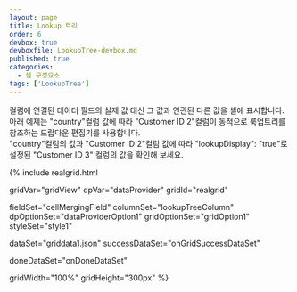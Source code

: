 ```yaml
---
layout: page
title: Lookup 트리
order: 6
devbox: true
devboxfile: LookupTree-devbox.md
published: true
categories:
  - 셀 구성요소
tags: ['LookupTree']
---
```


컬럼에 연결된 데이터 필드의 실제 값 대신 그 값과 연관된 다른 값을 셀에 표시합니다.  
아래 예제는 "country"컬럼 값에 따라 "Customer ID 2"컬럼이 동적으로 룩업트리를 참조하는 드랍다운 편집기를 사용합니다.  
"country"컬럼의 값과 "Customer ID 2"컬럼 값에 따라 "lookupDisplay": "true"로 설정된 "Customer ID 3" 컬럼의 값을 확인해 보세요.
 
<script>
var onGridSuccessDataSet = function(data, textStatus, jqXHR) {
  dataProvider.setRows(data);

  
}

var onDoneDataSet = function() {
  var source = {
    "id": "customers",
    "levels": 2,
    "keys": [
      ["France", "VINET"],
      ["France", "VICTE"],
      ["Germany", "TOMSP"],
      ["Brazil", "HANAR"]
    ],
    "values": [
      "Vins et alcools Chevalier",
      "Victuailles en stock",
      "Toms Spezialitäten",
      "Hanari Carnes"
    ]
  };

  gridView.addLookupSource(source);

  console.log("laddLookupSource")

  gridView.onEditCommit = function (id, index, oldValue, newValue) {
    if (index.field == "Country") {
      lookupDataChange(newValue);
    }
  };

  gridView.onCurrentChanged = function (grid, newIndex) {
    if (newIndex && newIndex.dataRow > -1) {
      var keyValue = grid.getValue(newIndex.itemIndex, "Country");
      lookupDataChange(keyValue);
    }
  };

  var oldKey = null;
  function lookupDataChange(keyValue) {
    if (oldKey != keyValue) {
      var params = { country: keyValue };

      $.getJSON("/resource/data/AllCustomerByCountry.json", function (data) {
        lookupData = [];
        for(var j = 0; j < data.length; j++){
          if (data[j].Country == params.country){
            lookupData.push(data[j])
          }
        } 
        var lookups = [];
        for (var i in lookupData) {
          if (!gridView.existsLookupData("customers", [lookupData[i].Country, lookupData[i].CustomerID])) {
            var lookup = [lookupData[i].Country, lookupData[i].CustomerID, lookupData[i].CompanyName];
            lookups.push(lookup);
          }
        }

        gridView.fillLookupData("customers", {
          rows: lookups
        });
      });

      oldKey = keyValue;
    }
  }
}
</script>

{% include realgrid.html

  gridVar="gridView"
  dpVar="dataProvider"
  gridId="realgrid"

  fieldSet="cellMergingField"
  columnSet="lookupTreeColumn"
  dpOptionSet="dataProviderOption1"
  gridOptionSet="gridOption1"
  styleSet="style1"

  dataSet="griddata1.json"
  successDataSet="onGridSuccessDataSet"

  doneDataSet="onDoneDataSet"



  gridWidth="100%"
  gridHeight="300px" %}
